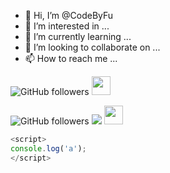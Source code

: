 - 👋 Hi, I’m @CodeByFu
- 👀 I’m interested in ...
- 🌱 I’m currently learning ...
- 💞️ I’m looking to collaborate on ...
- 📫 How to reach me ...

![GitHub followers](http://junkui.top/img.svg)  <img src="https://media.giphy.com/media/dxn6fRlTIShoeBr69N/giphy.gif" width="30">


![GitHub followers](https://img.shields.io/github/followers/fu1996?style=social) ![](https://visitor-badge.glitch.me/badge?page_id=fu1996.fu1996) <img src="https://media.giphy.com/media/dxn6fRlTIShoeBr69N/giphy.gif" width="30">

<!---
CodeByFu/CodeByFu is a ✨ special ✨ repository because its `README.md` (this file) appears on your GitHub profile.
You can click the Preview link to take a look at your changes.
--->

```js
<script>
console.log('a');
</script>
```


